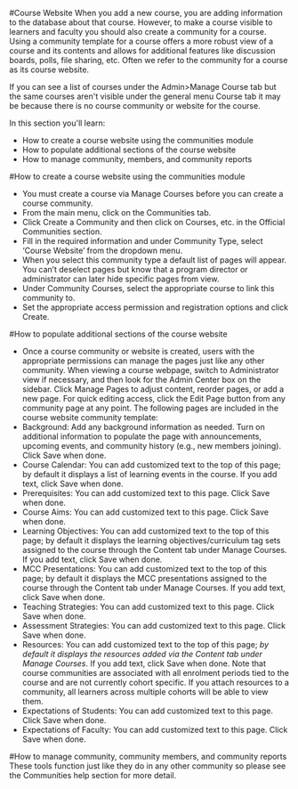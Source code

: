 #Course Website
When you add a new course, you are adding information to the database about that course. However, to make a course visible to learners and faculty you should also create a community for a course.  Using a community template for a course offers a more robust view of a course and its contents and allows for additional features like discussion boards, polls, file sharing, etc.  Often we refer to the community for a course as its course website.

If you can see a list of courses under the Admin>Manage Course tab but the same courses aren't visible under the general menu Course tab it may be because there is no course community or website for the course.

In this section you'll learn:
* How to create a course website using the communities module
* How to populate additional sections of the course website
* How to manage community, members, and community reports

#How to create a course website using the communities module
* You must create a course via Manage Courses before you can create a course community.
* From the main menu, click on the Communities tab.
* Click Create a Community and then click on Courses, etc. in the Official Communities section.
* Fill in the required information and under Community Type, select ‘Course Website’ from the dropdown menu.
* When you select this community type a default list of pages will appear.  You can’t deselect pages but know that a program director or administrator can later hide specific pages from view.
* Under Community Courses, select the appropriate course to link this community to.
* Set the appropriate access permission and registration options and click Create.


#How to populate additional sections of the course website
* Once a course community or website is created, users with the appropriate permissions can manage the pages just like any other community.  When viewing a course webpage, switch to Administrator view if necessary, and then look for the Admin Center box on the sidebar.  Click Manage Pages to adjust content, reorder pages, or add a new page.  For quick editing access, click the Edit Page button from any community page at any point.
The following pages are included in the course website community template:
* Background: Add any background information as needed.  Turn on additional information to populate the page with announcements, upcoming events, and community history (e.g., new members joining). Click Save when done.
* Course Calendar: You can add customized text to the top of this page; by default it displays a list of learning events in the course. If you add text, click Save when done.
* Prerequisites: You can add customized text to this page. Click Save when done.
* Course Aims: You can add customized text to this page. Click Save when done.
* Learning Objectives: You can add customized text to the top of this page; by default it displays the learning objectives/curriculum tag sets assigned to the course through the Content tab under Manage Courses. If you add text, click Save when done.
* MCC Presentations: You can add customized text to the top of this page; by default it displays the MCC presentations assigned to the course through the Content tab under Manage Courses. If you add text, click Save when done.
* Teaching Strategies: You can add customized text to this page. Click Save when done.
* Assessment Strategies: You can add customized text to this page. Click Save when done.
* Resources: You can add customized text to the top of this page; *by default it displays the resources added via the Content tab under Manage Courses*. If you add text, click Save when done.
Note that course communities are associated with all enrolment periods tied to the course and are not currently cohort specific.  If you attach resources to a community, all learners across multiple cohorts will be able to view them.
* Expectations of Students: You can add customized text to this page. Click Save when done.
* Expectations of Faculty: You can add customized text to this page. Click Save when done.

#How to manage community, community members, and community reports
These tools function just like they do in any other community so please see the Communities help section for more detail.
